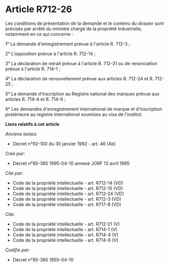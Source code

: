 # Article R712-26

Les conditions de présentation de la demande et le contenu du dossier sont précisés par arrêté du ministre chargé de la
propriété industrielle, notamment en ce qui concerne : 

1° La demande d'enregistrement prévue à l'article R. 712-3 ; 

2° L'opposition prévue à l'article R. 712-14 ; 

3° La déclaration de retrait prévue à l'article R. 712-21 ou de renonciation prévue à l'article R. 714-1 ; 

4° La déclaration de renouvellement prévue aux articles R. 712-24 et R. 712-25 ; 

5° La demande d'inscription au Registre national des marques prévue aux articles R. 714-4 et R. 714-6 ; 

6° Les demandes d'enregistrement international de marque et d'inscription postérieure au registre international soumises au
visa de l'institut.

**Liens relatifs à cet article**

_Anciens textes_:

  - Décret n°92-100 du 30 janvier 1992 - art. 46 (Ab)

_Créé par_:

  - Décret n°95-385 1995-04-10 annexe JORF 13 avril 1995

_Cité par_:

  - Code de la propriété intellectuelle - art. R712-14 (VD)
  - Code de la propriété intellectuelle - art. R712-15 (VD)
  - Code de la propriété intellectuelle - art. R712-24 (VD)
  - Code de la propriété intellectuelle - art. R712-3 (VD)
  - Code de la propriété intellectuelle - art. R717-8 (VD)

_Cite_:

  - Code de la propriété intellectuelle - art. R712-21 (V)
  - Code de la propriété intellectuelle - art. R714-1 (V)
  - Code de la propriété intellectuelle - art. R714-4 (V)
  - Code de la propriété intellectuelle - art. R714-6 (V)

_Codifié par_:

  - Décret n°95-385 1955-04-10
